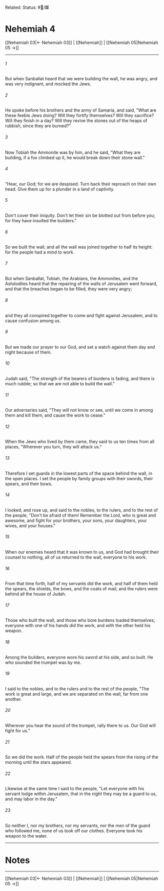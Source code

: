 Related:
Status: #📖/🟥
# Nehemiah 4

[[Nehemiah 03|← Nehemiah 03]] | [[Nehemiah]] | [[Nehemiah 05|Nehemiah 05 →]]
***



###### 1 
But when Sanballat heard that we were building the wall, he was angry, and was very indignant, and mocked the Jews. 

###### 2 
He spoke before his brothers and the army of Samaria, and said, "What are these feeble Jews doing? Will they fortify themselves? Will they sacrifice? Will they finish in a day? Will they revive the stones out of the heaps of rubbish, since they are burned?" 

###### 3 
Now Tobiah the Ammonite was by him, and he said, "What they are building, if a fox climbed up it, he would break down their stone wall." 

###### 4 
"Hear, our God; for we are despised. Turn back their reproach on their own head. Give them up for a plunder in a land of captivity. 

###### 5 
Don't cover their iniquity. Don't let their sin be blotted out from before you; for they have insulted the builders." 

###### 6 
So we built the wall; and all the wall was joined together to half its height: for the people had a mind to work. 

###### 7 
But when Sanballat, Tobiah, the Arabians, the Ammonites, and the Ashdodites heard that the repairing of the walls of Jerusalem went forward, and that the breaches began to be filled, they were very angry; 

###### 8 
and they all conspired together to come and fight against Jerusalem, and to cause confusion among us. 

###### 9 
But we made our prayer to our God, and set a watch against them day and night because of them. 

###### 10 
Judah said, "The strength of the bearers of burdens is fading, and there is much rubble; so that we are not able to build the wall." 

###### 11 
Our adversaries said, "They will not know or see, until we come in among them and kill them, and cause the work to cease." 

###### 12 
When the Jews who lived by them came, they said to us ten times from all places, "Wherever you turn, they will attack us." 

###### 13 
Therefore I set guards in the lowest parts of the space behind the wall, in the open places. I set the people by family groups with their swords, their spears, and their bows. 

###### 14 
I looked, and rose up, and said to the nobles, to the rulers, and to the rest of the people, "Don't be afraid of them! Remember the Lord, who is great and awesome, and fight for your brothers, your sons, your daughters, your wives, and your houses." 

###### 15 
When our enemies heard that it was known to us, and God had brought their counsel to nothing, all of us returned to the wall, everyone to his work. 

###### 16 
From that time forth, half of my servants did the work, and half of them held the spears, the shields, the bows, and the coats of mail; and the rulers were behind all the house of Judah. 

###### 17 
Those who built the wall, and those who bore burdens loaded themselves; everyone with one of his hands did the work, and with the other held his weapon. 

###### 18 
Among the builders, everyone wore his sword at his side, and so built. He who sounded the trumpet was by me. 

###### 19 
I said to the nobles, and to the rulers and to the rest of the people, "The work is great and large, and we are separated on the wall, far from one another. 

###### 20 
Wherever you hear the sound of the trumpet, rally there to us. Our God will fight for us." 

###### 21 
So we did the work. Half of the people held the spears from the rising of the morning until the stars appeared. 

###### 22 
Likewise at the same time I said to the people, "Let everyone with his servant lodge within Jerusalem, that in the night they may be a guard to us, and may labor in the day." 

###### 23 
So neither I, nor my brothers, nor my servants, nor the men of the guard who followed me, none of us took off our clothes. Everyone took his weapon to the water.

---
# Notes


***
[[Nehemiah 03|← Nehemiah 03]] | [[Nehemiah]] | [[Nehemiah 05|Nehemiah 05 →]]
